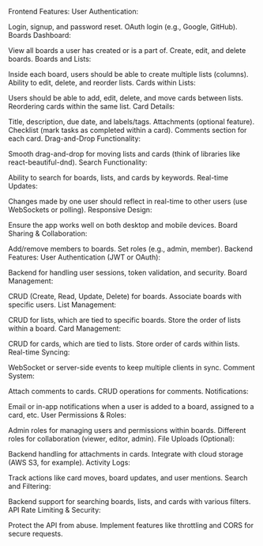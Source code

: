 Frontend Features:
User Authentication:

Login, signup, and password reset.
OAuth login (e.g., Google, GitHub).
Boards Dashboard:

View all boards a user has created or is a part of.
Create, edit, and delete boards.
Boards and Lists:

Inside each board, users should be able to create multiple lists (columns).
Ability to edit, delete, and reorder lists.
Cards within Lists:

Users should be able to add, edit, delete, and move cards between lists.
Reordering cards within the same list.
Card Details:

Title, description, due date, and labels/tags.
Attachments (optional feature).
Checklist (mark tasks as completed within a card).
Comments section for each card.
Drag-and-Drop Functionality:

Smooth drag-and-drop for moving lists and cards (think of libraries like react-beautiful-dnd).
Search Functionality:

Ability to search for boards, lists, and cards by keywords.
Real-time Updates:

Changes made by one user should reflect in real-time to other users (use WebSockets or polling).
Responsive Design:

Ensure the app works well on both desktop and mobile devices.
Board Sharing & Collaboration:

Add/remove members to boards.
Set roles (e.g., admin, member).
Backend Features:
User Authentication (JWT or OAuth):

Backend for handling user sessions, token validation, and security.
Board Management:

CRUD (Create, Read, Update, Delete) for boards.
Associate boards with specific users.
List Management:

CRUD for lists, which are tied to specific boards.
Store the order of lists within a board.
Card Management:

CRUD for cards, which are tied to lists.
Store order of cards within lists.
Real-time Syncing:

WebSocket or server-side events to keep multiple clients in sync.
Comment System:

Attach comments to cards.
CRUD operations for comments.
Notifications:

Email or in-app notifications when a user is added to a board, assigned to a card, etc.
User Permissions & Roles:

Admin roles for managing users and permissions within boards.
Different roles for collaboration (viewer, editor, admin).
File Uploads (Optional):

Backend handling for attachments in cards.
Integrate with cloud storage (AWS S3, for example).
Activity Logs:

Track actions like card moves, board updates, and user mentions.
Search and Filtering:

Backend support for searching boards, lists, and cards with various filters.
API Rate Limiting & Security:

Protect the API from abuse.
Implement features like throttling and CORS for secure requests.
